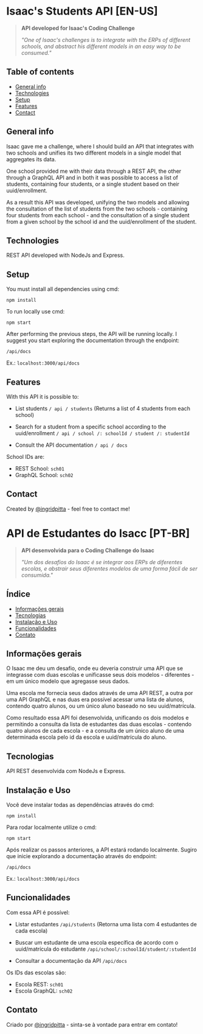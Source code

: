 
# Isaac's Students API [EN-US]

> **API developed for Isaac's Coding Challenge** 
> 
> *"One of Isaac's challenges is to integrate with the ERPs of different schools, and abstract his different models in an easy way to be consumed."*
> 


## Table of contents
* [General info](#general-info)
* [Technologies](#technologies)
* [Setup](#setup)
* [Features](#features)
* [Contact](#contact)

## General info

Isaac gave me a challenge, where I should build an API that integrates with two schools and unifies its two different models in a single model that aggregates its data.

One school provided me with their data through a REST API, the other through a GraphQL API and in both it was possible to access a list of students, containing four students, or a single student based on their uuid/enrollment.

As a result this API was developed, unifying the two models and allowing the consultation of the list of students from the two schools - containing four students from each school - and the consultation of a single student from a given school by the school id and the uuid/enrollment of the student.

## Technologies
REST API developed with NodeJs and Express.

## Setup
You must install all dependencies using cmd:

`npm install`

To run locally use cmd:

`npm start`

After performing the previous steps, the API will be running locally. I suggest you start exploring the documentation through the endpoint:

`/api/docs`

Ex.: `localhost:3000/api/docs`

## Features

With this API it is possible to:

* List students `/ api / students` (Returns a list of 4 students from each school)

* Search for a student from a specific school according to the uuid/enrollment `/ api / school /: schoolId / student /: studentId`

* Consult the API documentation `/ api / docs`

School IDs are:

 - REST School: `sch01`
 - GraphQL School: `sch02`

## Contact
Created by [@ingridpitta](https://www.linkedin.com/in/ingridpitta/) - feel free to contact me!


# API de Estudantes do Isacc [PT-BR]

> **API desenvolvida para o Coding Challenge do Isaac** 
> 
> *"Um dos desafios do Isaac é se integrar aos ERPs de diferentes escolas, e abstrair seus diferentes modelos de uma forma fácil de ser consumida."*
> 


## Índice
* [Informações gerais](#informações-gerais)
* [Tecnologias](#tecnologias)
* [Instalação e Uso](#instalação-e-uso)
* [Funcionalidades](#funcionalidades)
* [Contato](#contato)

## Informações gerais
O Isaac me deu um desafio, onde eu deveria construir uma API que se integrasse com duas escolas e unificasse seus dois modelos - diferentes - em um único modelo que agregasse seus dados. 

Uma escola me fornecia seus dados através de uma API REST, a outra por uma API GraphQL e nas duas era possível acessar uma lista de alunos, contendo quatro alunos, ou um único aluno baseado no seu uuid/matrícula.

Como resultado essa API foi desenvolvida, unificando os dois modelos e permitindo a consulta da lista de estudantes das duas escolas - contendo quatro alunos de cada escola - e a consulta de um único aluno de uma determinada escola pelo id da escola e uuid/matrícula do aluno.

## Tecnologias
API REST desenvolvida com NodeJs e Express.

## Instalação e Uso
Você deve instalar todas as dependências através do cmd:

`npm install`

Para rodar localmente utilize o cmd:

`npm start`

Após realizar os passos anteriores, a API estará rodando localmente. Sugiro que inicie explorando a documentação através do endpoint: 

`/api/docs`

Ex.: `localhost:3000/api/docs`

## Funcionalidades
Com essa API é possível:

* Listar estudantes `/api/students` (Retorna uma lista com 4 estudantes de cada escola) 

* Buscar um estudante de uma escola específica de acordo com o uuid/matrícula do estudante `/api/school/:schoolId/student/:studentId` 

* Consultar a documentação da API `/api/docs`


Os IDs das escolas são:

 - Escola REST: `sch01`
 - Escola GraphQL: `sch02`

## Contato
Criado por [@ingridpitta](https://www.linkedin.com/in/ingridpitta/) - sinta-se à vontade para entrar em contato!